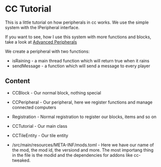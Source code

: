 # CC Tutorial
This is a little tutorial on how peripherals in cc works.
We use the simple system with the IPeripheral interface.

If you want to see, how I use this system with more functions and blocks, take a look at [Advanced Peripherals](https://github.com/Seniorendi/AdvancedPeripherals)

We create a peripheral with two functions:
* isRaining - a main thread function which will return true when it rains
* sendMessage - a function which will send a message to every player

## Content
* CCBlock - Our normal block, nothing special

* CCPeripheral - Our peripheral, here we register functions and manage connected computers

* Registration - Normal registration to register our blocks, items and so on

* CCTutorial - Our main class

* CCTileEntity - Our tile entity

* /src/main/resources/META-INF/mods.toml - Here we have our name of the mod, the mod id, the versiond and more. The most importang thing in the file is the modid and the dependencies for addons like cc-tweaked.
